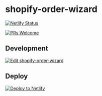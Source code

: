 # shopify-order-wizard

[![Netlify Status](https://api.netlify.com/api/v1/badges/df4e35a5-45bf-4141-bb16-d9965b5f452b/deploy-status)](https://app.netlify.com/sites/shopify-order-wizard/deploys)

[![PRs Welcome](https://img.shields.io/badge/PRs-welcome-brightgreen.svg?style=flat-square)](http://makeapullrequest.com)

## Development

[![Edit shopify-order-wizard](https://codesandbox.io/static/img/play-codesandbox.svg)](https://codesandbox.io/s/github/gil--/shopify-order-wizard)

## Deploy

[![Deploy to Netlify](https://www.netlify.com/img/deploy/button.svg)](https://app.netlify.com/start/deploy?repository=https://github.com/gil--/shopify-order-wizard)
